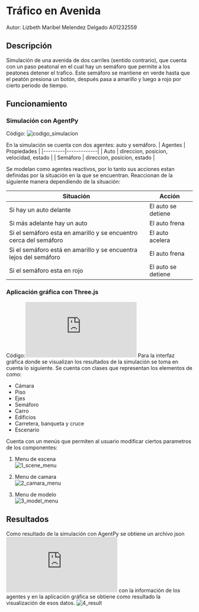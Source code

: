# Tráfico en Avenida
Autor: Lizbeth Maribel Melendez Delgado A01232559
## Descripción
Simulación de una avenida de dos carriles (sentido contrario), que cuenta con un paso peatonal en el cual hay un semáforo que permite a los peatones detener el trafico. Este semáforo se mantiene en verde hasta que el peatón presiona un botón, después pasa a amarillo y luego a rojo por cierto periodo de tiempo.


## Funcionamiento
### Simulación con AgentPy
Código: ![codigo_simulacion]()

En la simulación se cuenta con dos agentes: auto y semáforo.
| Agentes | Propiedades | 
|---------|-------------|
| Auto    | direccion, posicion, velocidad, estado |
| Semáforo | direccion, posicion, estado |

Se modelan como agentes reactivos, por lo tanto sus acciones estan definidas por la situación en la que se encuentran. Reaccionan de la siguiente manera dependiendo de la situación:

| Situación | Acción |
|-----------|--------|
|Si hay un auto delante |El auto se detiene|
|Si más adelante hay un auto|El auto  frena|
|Si el semáforo esta en amarillo y se encuentro cerca del semáforo|El auto acelera|
|Si el semáforo está en amarillo y se encuentra lejos del semáforo|El auto frena|
|Si el semáforo esta en rojo|El auto se detiene|

### Aplicación gráfica con Three.js
Código:![codigo_app_grafica](https://github.com/marmelendez/modelado_avenida/blob/main/index.html)
Para la interfaz gráfica donde se visualizan los resultados de la simulación se toma en cuenta lo siguiente. Se cuenta con clases que representan los elementos de como:
- Cámara
- Piso
- Ejes
- Semáforo
- Carro
- Edificios
- Carretera, banqueta y cruce
- Escenario

Cuenta con un menús que permiten al usuario modificar ciertos parametros de los componentes:
1. Menu de escena  
![1_scene_menu](https://user-images.githubusercontent.com/57516503/143173005-83a425a4-7493-44c7-aa2a-2535f9b59970.gif)

2. Menu de camara  
![2_camara_menu](https://user-images.githubusercontent.com/57516503/143173070-f1deae15-76ad-46e4-a39c-28fd74116a06.gif)

3. Menu de modelo  
![3_model_menu](https://user-images.githubusercontent.com/57516503/143173077-580c0579-545e-45ca-b2e1-50014d8acca3.gif)

## Resultados
Como resultado de la simulación con AgentPy se obtiene un archivo json ![archivo_json](https://github.com/marmelendez/modelado_avenida/blob/main/data.json) con la información de los agentes y en la aplicación gráfica se obtiene como resultado la visualización de esos datos. 
![4_result](https://user-images.githubusercontent.com/57516503/143173362-7a97ce63-0cec-4b03-9390-a286df3c78a0.gif)



